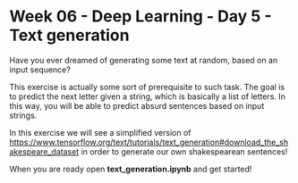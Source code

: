# Week 06 - Deep Learning - Day 5 - Text generation

Have you ever dreamed of generating some text at random, based on an input sequence?

This exercise is actually some sort of prerequisite to such task. The goal is to predict the next letter given a string, which is basically a list of letters. In this way, you will be able to predict absurd sentences based on input strings.

In this exercise we will see a simplified version of https://www.tensorflow.org/text/tutorials/text_generation#download_the_shakespeare_dataset in order to generate our own shakespearean sentences!

When you are ready open **text_generation.ipynb** and get started!
